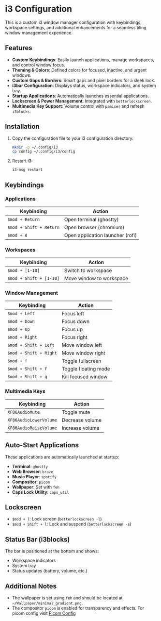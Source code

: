 # i3 Configuration

This is a custom i3 window manager configuration with keybindings, workspace settings, and additional enhancements for a seamless tiling window management experience.

## Features
- **Custom Keybindings**: Easily launch applications, manage workspaces, and control window focus.
- **Theming & Colors**: Defined colors for focused, inactive, and urgent windows.
- **Custom Gaps & Borders**: Smart gaps and pixel borders for a sleek look.
- **i3bar Configuration**: Displays status, workspace indicators, and system tray.
- **Startup Applications**: Automatically launches essential applications.
- **Lockscreen & Power Management**: Integrated with `betterlockscreen`.
- **Multimedia Key Support**: Volume control with `pamixer` and refresh `i3blocks`.

## Installation

1. Copy the configuration file to your i3 configuration directory:
   ```sh
   mkdir -p ~/.config/i3
   cp config ~/.config/i3/config
   ```
2. Restart i3:
   ```sh
   i3-msg restart
   ```

## Keybindings

### Applications
| Keybinding          | Action |
|---------------------|--------------------------------|
| `$mod + Return`    | Open terminal (ghostty) |
| `$mod + Shift + Return` | Open browser (chromium) |
| `$mod + d`         | Open application launcher (rofi) |

### Workspaces
| Keybinding          | Action |
|---------------------|------------------------------|
| `$mod + [1-10]`    | Switch to workspace |
| `$mod + Shift + [1-10]` | Move window to workspace |

### Window Management
| Keybinding         | Action |
|--------------------|------------------------------|
| `$mod + Left`     | Focus left |
| `$mod + Down`     | Focus down |
| `$mod + Up`       | Focus up |
| `$mod + Right`    | Focus right |
| `$mod + Shift + Left`  | Move window left |
| `$mod + Shift + Right` | Move window right |
| `$mod + f`        | Toggle fullscreen |
| `$mod + Shift + f` | Toggle floating mode |
| `$mod + Shift + q` | Kill focused window |

### Multimedia Keys
| Keybinding         | Action |
|--------------------|------------------------------|
| `XF86AudioMute`   | Toggle mute |
| `XF86AudioLowerVolume` | Decrease volume |
| `XF86AudioRaiseVolume` | Increase volume |

## Auto-Start Applications
These applications are automatically launched at startup:
- **Terminal**: `ghostty`
- **Web Browser**: `brave`
- **Music Player**: `spotify`
- **Compositor**: `picom`
- **Wallpaper**: Set with `feh`
- **Caps Lock Utility**: `caps_util`

## Lockscreen
- `$mod + l`: Lock screen (`betterlockscreen -l`)
- `$mod + Shift + l`: Lock and suspend (`betterlockscreen -s`)

## Status Bar (i3blocks)
The bar is positioned at the bottom and shows:
- Workspace indicators
- System tray
- Status updates (battery, volume, etc.)

## Additional Notes
- The wallpaper is set using `feh` and should be located at `~/Wallpaper/minimal_gradient.png`.
- The compositor `picom` is enabled for transparency and effects. For picom config visit [Picom Config](https://github.com/WhoisCipher/picom-config)
